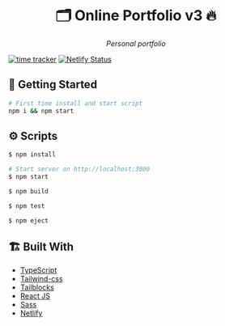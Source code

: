 <div align="center">
    <h1> 
    🗂️  Online Portfolio v3 🔥
    </h1>
    <p>
      <i>Personal portfolio</i>
    </p>
</div>

[![time tracker](https://wakatime.com/badge/github/NyashaNziramasanga/online-portfolio-v3.svg)](https://wakatime.com/badge/github/NyashaNziramasanga/online-portfolio-v3)
[![Netlify Status](https://api.netlify.com/api/v1/badges/c54bf0ca-8555-428c-897e-a49189ecbca7/deploy-status)](https://app.netlify.com/sites/dev-nash/deploys)

## 🏁 Getting Started

```bash
# First time install and start script
npm i && npm start
```

## ⚙️ Scripts

```bash
$ npm install

# Start server on http://localhost:3000
$ npm start

$ npm build

$ npm test

$ npm eject
```

## 🏗️ Built With

- [TypeScript](https://www.typescriptlang.org/)
- [Tailwind-css](https://tailwindcss.com/)
- [Tailblocks](https://mertjf.github.io/tailblocks/)
- [React JS](https://reactjs.org/)
- [Sass](https://sass-lang.com/)
- [Netlify](https://www.netlify.com/)
